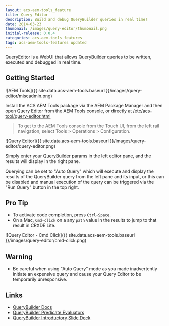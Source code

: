 ```yaml
---
layout: acs-aem-tools_feature
title: Query Editor
description: Build and debug QueryBuilder queries in real time!
date: 2014-03-23
thumbnail: /images/query-editor/thumbnail.png
initial-release: 0.0.4
categories: acs-aem-tools features
tags: acs-aem-tools-features updated
---
```


QueryEditor is a WebUI that allows QueryBuilder queries to be written, executed and debugged in real time.  

## Getting Started

![AEM Tools]({{ site.data.acs-aem-tools.baseurl }}/images/query-editor/miscadmin.png)


Install the ACS AEM Tools package via the AEM Package Manager and then open Query Editor from the AEM Tools console, or directly at [/etc/acs-tool/query-editor.html](http://localhost:4502/etc/acs-tools/query-editor.html)

> To get to the AEM Tools console from the Touch UI, from the left rail navigation, select Tools > Operations > Configuration.

![Query Editor]({{ site.data.acs-aem-tools.baseurl }}/images/query-editor/query-editor.png)

Simply enter your [QueryBuilder](http://dev.day.com/docs/en/cq/current/dam/customizing_and_extendingcq5dam/query_builder.html) params in the left editor pane, and the results will display in the right pane.

Querying can be set to "Auto Query" which will execute and display the results of the QueryBuilder query from the left pane and its input, or this can be disabled and manual execution of the query can be triggered via the "Run Query" button in the top right.

## Pro Tip
* To activate code completion, press `Ctrl-Space`.
* On a Mac, `Cmd-click` on a any `path` value in the results to jump to that result in CRXDE Lite.

![Query Editor - Cmd Click]({{ site.data.acs-aem-tools.baseurl }}/images/query-editor/cmd-click.png)


## Warning

* Be careful when using "Auto Query" mode as you made inadvertently initiate an expensive query and cause your Query Editor to be temporarily unresponsive.

## Links

* [QueryBuilder Docs](http://dev.day.com/docs/en/cq/current/dam/customizing_and_extendingcq5dam/query_builder.html)
* [QueryBuilder Predicate Evaluators](http://dev.day.com/docs/en/cq/current/javadoc/com/day/cq/search/eval/PredicateEvaluator.html)
* [QueryBuilder Introductory Slide Deck](http://www.slideshare.net/alexkli/cq5-querybuilder-adapttoberlin-2011)
